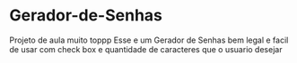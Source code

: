 # Gerador-de-Senhas
Projeto de aula muito toppp
Esse e um Gerador de Senhas bem legal e facil de usar com check box e quantidade de caracteres que o usuario desejar
